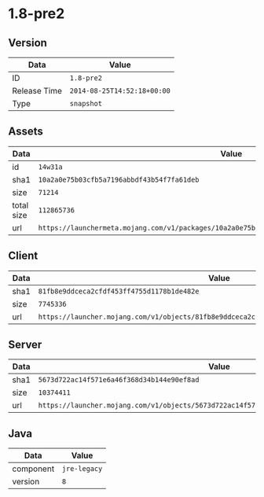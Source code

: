 # 1.8-pre2

## Version

|**Data**        | **Value**                 |
|----------------|-------------------------|
| ID   | ```1.8-pre2```   |
| Release Time   | ```2014-08-25T14:52:18+00:00```   |
| Type   | ```snapshot```   |

## Assets

|**Data**        | **Value**                 |
|----------------|-------------------------|
| id   | ```14w31a```   |
| sha1   | ```10a2a0e75b03cfb5a7196abbdf43b54f7fa61deb```   |
| size   | ```71214```   |
| total size  | ```112865736```  |
| url       | ```https://launchermeta.mojang.com/v1/packages/10a2a0e75b03cfb5a7196abbdf43b54f7fa61deb/14w31a.json``` |

## Client

|**Data**        | **Value**                 |
|----------------|-------------------------|
| sha1   | ```81fb8e9ddceca2cfdf453ff4755d1178b1de482e```   |
| size   | ```7745336```   |
| url       | ```https://launcher.mojang.com/v1/objects/81fb8e9ddceca2cfdf453ff4755d1178b1de482e/client.jar``` |

## Server

|**Data**        | **Value**                 |
|----------------|-------------------------|
| sha1   | ```5673d722ac14f571e6a46f368d34b144e90ef8ad```   |
| size   | ```10374411```   |
| url       | ```https://launcher.mojang.com/v1/objects/5673d722ac14f571e6a46f368d34b144e90ef8ad/server.jar``` |

## Java

|**Data**        | **Value**                 |
|----------------|-------------------------|
| component   | ```jre-legacy```   |
| version   | ```8```   |